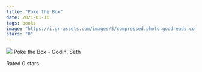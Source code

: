 ```yaml
---
title: "Poke the Box"
date: 2021-01-16
tags: books
image: "https://i.gr-assets.com/images/S/compressed.photo.goodreads.com/books/1347742814l/10368067._SX50_.jpg"
stars: "0"
---
```


<div class="letterboxd-movie-data-content">
    <img src="https://i.gr-assets.com/images/S/compressed.photo.goodreads.com/books/1347742814l/10368067._SX50_.jpg">
    Poke the Box - Godin, Seth
    <p>Rated 0 stars.<p>
    <div class="float-clear"></div>
    </div>
